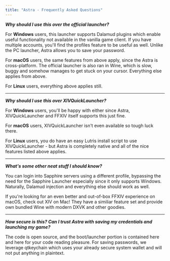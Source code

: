 ```yaml
---
title: "Astra - Frequently Asked Questions"
---
```


***Why should I use this over the official launcher?***

For **Windows** users, this launcher supports Dalamud plugins which enable useful functionality not available in the
vanilla game client. If you have multiple accounts, you'll find the profiles feature to be useful as well. Unlike the
PC launcher, Astra allows you to save your password.

For **macOS** users, the same features from above apply, since the Astra is cross-platform. The official launcher is also ran in Wine, which is slow, buggy and somehow manages to get stuck on your cursor. Everything else applies from above.

For **Linux** users, everything above applies still.

---

***Why should I use this over XIVQuickLauncher?***

For **Windows** users, you'll be happy with either since Astra, XIVQuickLauncher and FFXIV itself supports this just fine.

For **macOS** users, XIVQuickLauncher isn't even available so tough luck there.

For **Linux** users, you do have an easy Lutris install script to use XIVQuickLauncher - but Astra is completely native and all of the nice features listed above applies.

---

***What's some other neat stuff I should know?***

You can login into Sapphire servers using a different profile, bypassing the need for the Sapphire Launcher especially
since it only supports Windows. Naturally, Dalamud injection and everything else should work as well.

If you're looking for an even better and out-of-box FFXIV experience on macOS, check out XIV on Mac! They have  a similiar feature set and provide own bundled Wine with modern DXVK and other goodies.

---

***How secure is this? Can I trust Astra with saving my credentials and launching my game?***

The code is open source, and the boot/launcher portion is contained here and here for your code reading pleasure. For saving passwords, we leverage qtkeychain which uses your already secure system wallet and will not put anything in plaintext.
